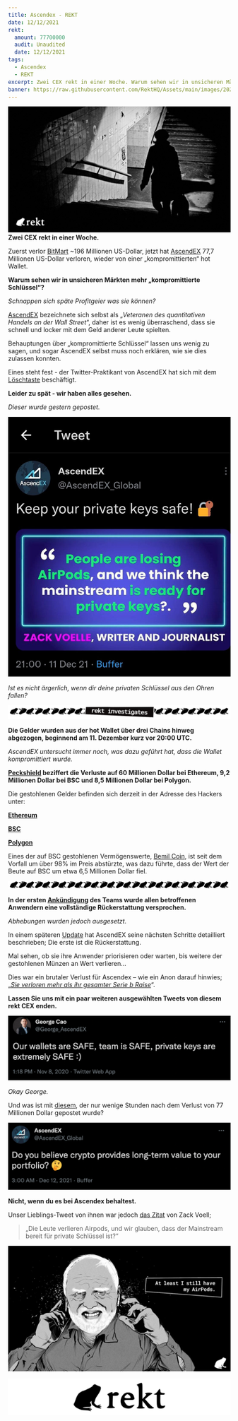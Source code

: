 ```yaml
---
title: Ascendex - REKT
date: 12/12/2021
rekt:
  amount: 77700000
  audit: Unaudited
  date: 12/12/2021
tags:
  - Ascendex
  - REKT
excerpt: Zwei CEX rekt in einer Woche. Warum sehen wir in unsicheren Märkten mehr „kompromittierte Schlüssel“? 77,7 Millionen US-Dollar weg von Ascendex.
banner: https://raw.githubusercontent.com/RektHQ/Assets/main/images/2021/12/ascendex-header.png
---
```

![](https://raw.githubusercontent.com/RektHQ/Assets/main/images/2021/12/ascendex-header.png)
**Zwei CEX rekt in einer Woche.**

Zuerst verlor [BitMart](https://rekt.news/bitmart-rekt/) ~196 Millionen US-Dollar, jetzt hat [AscendEX](https://ascendex.com/en/global-digital-asset-platform) 77,7 Millionen US-Dollar verloren, wieder von einer „kompromittierten“ hot Wallet.

**Warum sehen wir in unsicheren Märkten mehr „kompromittierte Schlüssel“?**

_Schnappen sich späte Profitgeier was sie können?_

[AscendEX](https://ascendex.com/en/global-digital-asset-platform) bezeichnete sich selbst als „_Veteranen des quantitativen Handels an der Wall Street_“, daher ist es wenig überraschend, dass sie schnell und locker mit dem Geld anderer Leute spielten.

Behauptungen über „kompromittierte Schlüssel“ lassen uns wenig zu sagen, und sogar AscendEX selbst muss noch erklären, wie sie dies zulassen konnten.

Eines steht fest - der Twitter-Praktikant von AscendEX hat sich mit dem [Löschtaste](https://twitter.com/AscendEX_Global/status/1469774014960836609) beschäftigt.

**Leider zu spät - wir haben alles gesehen.**

_Dieser wurde gestern gepostet._

![](https://raw.githubusercontent.com/RektHQ/Assets/main/images/2021/12/ascendex-deletedtweet.png)

_Ist es nicht ärgerlich, wenn dir deine privaten Schlüssel aus den Ohren fallen?_

![](https://raw.githubusercontent.com/RektHQ/Assets/main/images/2021/09/rekt-investigates-linebreak.png)

**Die Gelder wurden aus der hot Wallet über drei Chains hinweg abgezogen, beginnend am 11. Dezember kurz vor 20:00 UTC.**

_AscendEX untersucht immer noch, was dazu geführt hat, dass die Wallet kompromittiert wurde._

**[Peckshield](https://twitter.com/peckshield/status/1469915194004766722?s=19) beziffert die Verluste auf 60 Millionen Dollar bei Ethereum, 9,2 Millionen Dollar bei BSC und 8,5 Millionen Dollar bei Polygon.**

Die gestohlenen Gelder befinden sich derzeit in der Adresse des Hackers unter:

**[Ethereum](https://etherscan.io/address/0x2c6900b24221de2b4a45c8c89482fff96ffb7e55)**

**[BSC](https://bscscan.com/address/0x2C6900b24221dE2B4A45c8c89482fFF96FFB7E55)**

**[Polygon](https://polygonscan.com/address/0x2C6900b24221dE2B4A45c8c89482fFF96FFB7E55)**

Eines der auf BSC gestohlenen Vermögenswerte, [Bemil Coin](https://www.coingecko.com/en/coins/bemil-coin), ist seit dem Vorfall um über 98% im Preis abstürzte, was dazu führte, dass der Wert der Beute auf BSC um etwa 6,5 Millionen Dollar fiel.

![](https://raw.githubusercontent.com/RektHQ/Assets/main/images/2021/03/rekt-linebreak.png) 

**In der ersten [Ankündigung](https://twitter.com/AscendEX_Global/status/1469886844787691528) des Teams wurde allen betroffenen Anwendern eine vollständige Rückerstattung versprochen.**

_Abhebungen wurden jedoch ausgesetzt._

In einem späteren [Update](https://twitter.com/AscendEX_Global/status/1470029513551761412) hat AscendEX seine nächsten Schritte detailliert beschrieben; Die erste ist die Rückerstattung.

Mal sehen, ob sie ihre Anwender priorisieren oder warten, bis weitere der gestohlenen Münzen an Wert verlieren...

Dies war ein brutaler Verlust für Ascendex – wie ein Anon darauf hinwies; „_[Sie verloren mehr als ihr gesamter Serie b Raise](https://twitter.com/neon___glow/status/1469931106124320773)_“.

**Lassen Sie uns mit ein paar weiteren ausgewählten Tweets von diesem rekt CEX enden.**

![](https://raw.githubusercontent.com/RektHQ/Assets/main/images/2021/12/ascendex-safe.png)

_Okay George._ 

Und was ist mit [diesem](https://twitter.com/AscendEX_Global/status/1469864588011315206), der nur wenige Stunden nach dem Verlust von 77 Millionen Dollar gepostet wurde?

![](https://raw.githubusercontent.com/RektHQ/Assets/main/images/2021/12/ascendex-longterm.png)

**Nicht, wenn du es bei Ascendex behaltest.**

Unser Lieblings-Tweet von ihnen war jedoch [das Zitat](https://twitter.com/an0nynoir/status/1470135196850790407?s=20) von Zack Voell;

>„Die Leute verlieren Airpods, und wir glauben, dass der Mainstream bereit für private Schlüssel ist?“

![](https://raw.githubusercontent.com/RektHQ/Assets/main/images/2021/12/ascendex-art.png)

![](https://raw.githubusercontent.com/RektHQ/Assets/main/images/2021/08/rekt-outline-conc.png)


